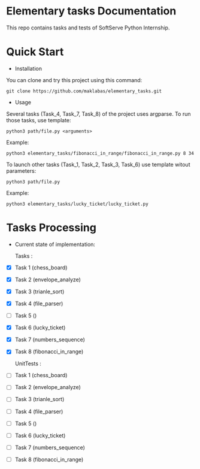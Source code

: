 Elementary tasks Documentation
============================

This repo contains tasks and tests
of SoftServe Python Internship.


Quick Start
===========

- Installation

You can clone and try this project using this command:

    git clone https://github.com/maklabas/elementary_tasks.git
    
- Usage

Several tasks (Task_4, Task_7, Task_8) of the project uses argparse. To run those tasks, use template:

    python3 path/file.py <arguments>

Example:

    python3 elementary_tasks/fibonacci_in_range/fibonacci_in_range.py 8 34

To launch other tasks (Task_1, Task_2, Task_3, Task_6) use template witout parameters:

    python3 path/file.py 
   
Example:

    python3 elementary_tasks/lucky_ticket/lucky_ticket.py


 
Tasks Processing 
===========    

- Current state of implementation:

  Tasks :
 - [x] Task 1 (chess_board) 
 - [x] Task 2 (envelope_analyze)
 - [x] Task 3 (trianle_sort)
 - [x] Task 4 (file_parser)
 - [ ] Task 5 ()
 - [x] Task 6 (lucky_ticket)
 - [x] Task 7 (numbers_sequence)
 - [x] Task 8 (fibonacci_in_range)
  
   UnitTests :
  - [ ] Task 1 (chess_board) 
  - [ ] Task 2 (envelope_analyze)
  - [ ] Task 3 (trianle_sort)
  - [ ] Task 4 (file_parser)
  - [ ] Task 5 ()
  - [ ] Task 6 (lucky_ticket)
  - [ ] Task 7 (numbers_sequence)
  - [ ] Task 8 (fibonacci_in_range)

